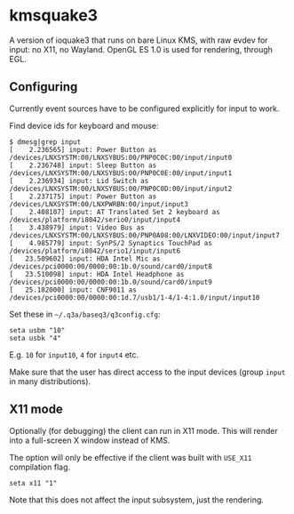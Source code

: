 kmsquake3
==========

A version of ioquake3 that runs on bare Linux KMS, with raw evdev for
input: no X11, no Wayland. OpenGL ES 1.0 is used for rendering, through EGL.

Configuring
-------------

Currently event sources have to be configured explicitly for input to work.

Find device ids for keyboard and mouse:
```
$ dmesg|grep input
[    2.236565] input: Power Button as /devices/LNXSYSTM:00/LNXSYBUS:00/PNP0C0C:00/input/input0
[    2.236748] input: Sleep Button as /devices/LNXSYSTM:00/LNXSYBUS:00/PNP0C0E:00/input/input1
[    2.236934] input: Lid Switch as /devices/LNXSYSTM:00/LNXSYBUS:00/PNP0C0D:00/input/input2
[    2.237175] input: Power Button as /devices/LNXSYSTM:00/LNXPWRBN:00/input/input3
[    2.408107] input: AT Translated Set 2 keyboard as /devices/platform/i8042/serio0/input/input4
[    3.438979] input: Video Bus as /devices/LNXSYSTM:00/LNXSYBUS:00/PNP0A08:00/LNXVIDEO:00/input/input7
[    4.985779] input: SynPS/2 Synaptics TouchPad as /devices/platform/i8042/serio1/input/input6
[   23.509602] input: HDA Intel Mic as /devices/pci0000:00/0000:00:1b.0/sound/card0/input8
[   23.510098] input: HDA Intel Headphone as /devices/pci0000:00/0000:00:1b.0/sound/card0/input9
[   25.182000] input: CNF9011 as /devices/pci0000:00/0000:00:1d.7/usb1/1-4/1-4:1.0/input/input10
```
Set these in `~/.q3a/baseq3/q3config.cfg`:
```
seta usbm "10"
seta usbk "4"
```
E.g. `10` for `input10`, `4` for `input4` etc.

Make sure that the user has direct access to the input devices
(group `input` in many distributions).

X11 mode
----------
Optionally (for debugging) the client can run in X11 mode.
This will render into a full-screen X window instead of KMS.

The option will only be effective if the client was built with `USE_X11`
compilation flag.

```
seta x11 "1"
```
Note that this does not affect the input subsystem, just the rendering.

